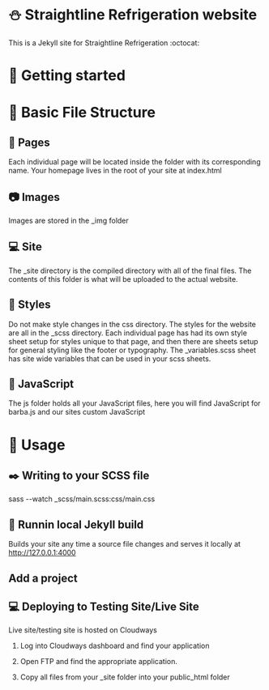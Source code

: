 # :snowman: Straightline Refrigeration website

This is a Jekyll site for Straightline Refrigeration :octocat:

# :metal: Getting started

# :open_file_folder: Basic File Structure

## :page_with_curl: Pages

Each individual page will be located inside the folder with its corresponding name. Your homepage lives in the root of your site at index.html

## :camera: Images

Images are stored in the \_img folder

## :computer: Site

The \_site directory is the compiled directory with all of the final files. The contents of this folder is what will be uploaded to the actual website.

## :dancer: Styles

Do not make style changes in the css directory. The styles for the website are all in the \_scss directory. Each individual page has had its own style sheet setup for styles unique to that page, and then there are sheets setup for general styling like the footer or typography. The \_variables.scss sheet has site wide variables that can be used in your scss sheets.

## :milky_way: JavaScript

The js folder holds all your JavaScript files, here you will find JavaScript for barba.js and our sites custom JavaScript

# :eyes: Usage

## :black_nib: Writing to your SCSS file

sass --watch \_scss/main.scss:css/main.css

## :runner: Runnin local Jekyll build

Builds your site any time a source file changes and serves it locally at http://127.0.0.1:4000

## Add a project

## :computer: Deploying to Testing Site/Live Site

Live site/testing site is hosted on Cloudways

  1. Log into Cloudways dashboard and find your application

  2. Open FTP and find the appropriate application.

  3. Copy all files from your \_site folder into your public_html folder

